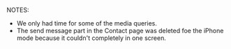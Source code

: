 NOTES:

- We only had time for some of the media queries.
- The send message part in the Contact page was deleted foe the iPhone mode because it couldn't completely in one screen.
